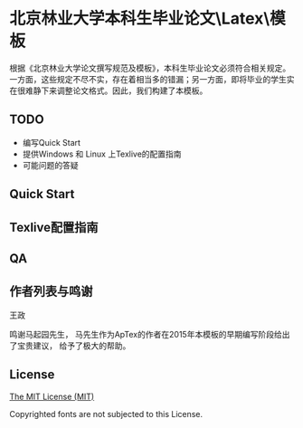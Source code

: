 # 北京林业大学本科生毕业论文\Latex\模板
根据《北京林业大学论文撰写规范及模板》，本科生毕业论文必须符合相关规定。一方面，这些规定不尽不实，存在着相当多的错漏；另一方面，即将毕业的学生实在很难静下来调整论文格式。因此，我们构建了本模板。
## TODO
* 编写Quick Start
* 提供Windows 和 Linux 上Texlive的配置指南
* 可能问题的答疑

## Quick Start

## Texlive配置指南

## QA

## 作者列表与鸣谢
王政

鸣谢马起园先生， 马先生作为ApTex的作者在2015年本模板的早期编写阶段给出了宝贵建议， 给予了极大的帮助。

## License

[The MIT License (MIT)](http://opensource.org/licenses/MIT)

Copyrighted fonts are not subjected to this License.
